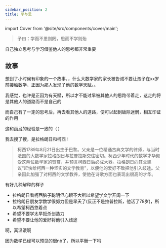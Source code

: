 ```yaml
---
sidebar_position: 2
title: 学与思
---
```


import Cover from '@site/src/components/cover/main';

> 子曰：学而不思则罔，思而不学则殆

自己独立思考与学习借鉴他人的思考都非常重要

## 故事

想到了小时候有印象的一个故事，，什么大数学家的家长被告诫不要让孩子在xx岁前接触数学，正因为那人发现了他的数学天赋。。

我感觉，也许是正因为有天赋，所以才不能过早被其他人的思路带着走，这走的将是其他人的道路而不是自己的

而自己有了一定的思考后，再去看其他人的道路，便可以起到破除迷惘，相互印证的作用

这和<u title="群友">雨弓</u>的经验是一致的（（

我去搜了搜，是拉格朗日和柯西！

> 柯西1789年8月21日出生于巴黎。父亲是一位精通古典文学的律师，与当时法国的大数学家拉格朗日与拉普拉斯交往密切。柯西少年时代的数学才华颇受这两位数学家的赞赏，并预言柯西日后必成大器。拉格朗日向其父建议“赶快给柯西一种坚实的文学教育”，以便他的爱好不致把他引入歧途。父亲因此加强了对柯西的文学教养，使他在诗歌方面也表现出很高的才华。

有好几种解释的样子

- 拉格朗日看柯西脑子聪明但心眼不大所以希望学文学开阔一下
- 拉格朗日朋友学数学很努力但是早夭了(反正不是拉普拉斯，他活了78岁)，所以希望柯西悠着点
- 希望不要学太早扼杀创造力
- 希望不要让他的爱好将他引入歧途

啊，真温暖啊

因为数学已经可以预见的很nb了，所以平衡一下吗
